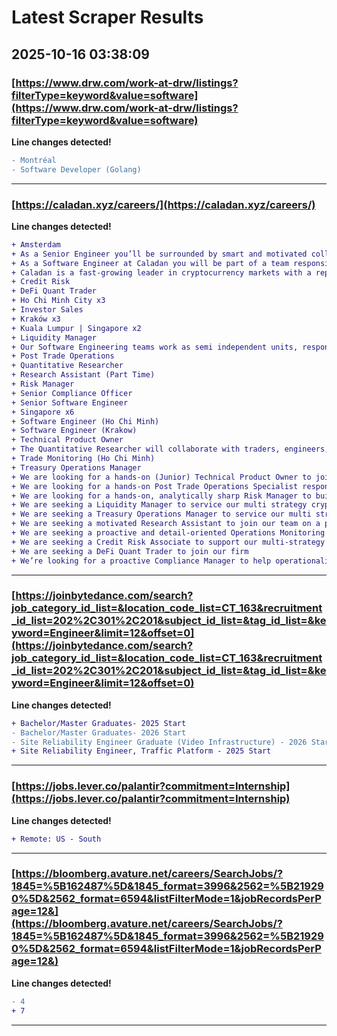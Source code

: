 # Latest Scraper Results

## 2025-10-16 03:38:09

### [https://www.drw.com/work-at-drw/listings?filterType=keyword&value=software](https://www.drw.com/work-at-drw/listings?filterType=keyword&value=software)

**Line changes detected!**

```diff
- Montréal
- Software Developer (Golang)
```

---
### [https://caladan.xyz/careers/](https://caladan.xyz/careers/)

**Line changes detected!**

```diff
+ Amsterdam
+ As a Senior Engineer you’ll be surrounded by smart and motivated colleagues with complimentary skillsets, offering a great platform for you to contribute ideas, commit code and help the team achieve tangible results
+ As a Software Engineer at Caladan you will be part of a team responsible for owning a business area or application end to end
+ Caladan is a fast-growing leader in cryptocurrency markets with a reputation for cutting-edge technology and innovative strategies
+ Credit Risk
+ DeFi Quant Trader
+ Ho Chi Minh City x3
+ Investor Sales
+ Kraków x3
+ Kuala Lumpur | Singapore x2
+ Liquidity Manager
+ Our Software Engineering teams work as semi independent units, responsible for owning a business area or application end to end
+ Post Trade Operations
+ Quantitative Researcher
+ Research Assistant (Part Time)
+ Risk Manager
+ Senior Compliance Officer
+ Senior Software Engineer
+ Singapore x6
+ Software Engineer (Ho Chi Minh)
+ Software Engineer (Krakow)
+ Technical Product Owner
+ The Quantitative Researcher will collaborate with traders, engineers, and other stakeholders to drive profitable, data-informed trading strategies in both CeFi and DeFi markets
+ Trade Monitoring (Ho Chi Minh)
+ Treasury Operations Manager
+ We are looking for a hands-on (Junior) Technical Product Owner to join our Back/Middle Office team
+ We are looking for a hands-on Post Trade Operations Specialist responsible for executing and monitoring crypto and fiat settlements, running daily reconciliations, and resolving exceptions
+ We are looking for a hands-on, analytically sharp Risk Manager to build the foundational risk capabilities of our trading firm
+ We are seeking a Liquidity Manager to service our multi strategy crypto trading business
+ We are seeking a Treasury Operations Manager to service our multi strategy crypto trading business
+ We are seeking a motivated Research Assistant to join our team on a part-time basis, the workload will be variable but also can also be flexible to your situation
+ We are seeking a proactive and detail-oriented Operations Monitoring & Support Specialist to join our dynamic team
+ We are seeking a Credit Risk Associate to support our multi-strategy crypto trading firm
+ We are seeking a DeFi Quant Trader to join our firm
+ We’re looking for a proactive Compliance Manager to help operationalise our compliance framework as we scale — embedding strong controls and processes across trading, operations, and finance
```

---
### [https://joinbytedance.com/search?job_category_id_list=&location_code_list=CT_163&recruitment_id_list=202%2C301%2C201&subject_id_list=&tag_id_list=&keyword=Engineer&limit=12&offset=0](https://joinbytedance.com/search?job_category_id_list=&location_code_list=CT_163&recruitment_id_list=202%2C301%2C201&subject_id_list=&tag_id_list=&keyword=Engineer&limit=12&offset=0)

**Line changes detected!**

```diff
+ Bachelor/Master Graduates- 2025 Start
- Bachelor/Master Graduates- 2026 Start
- Site Reliability Engineer Graduate (Video Infrastructure) - 2026 Start (BS/MS)
+ Site Reliability Engineer, Traffic Platform - 2025 Start
```

---
### [https://jobs.lever.co/palantir?commitment=Internship](https://jobs.lever.co/palantir?commitment=Internship)

**Line changes detected!**

```diff
+ Remote: US - South
```

---
### [https://bloomberg.avature.net/careers/SearchJobs/?1845=%5B162487%5D&1845_format=3996&2562=%5B219290%5D&2562_format=6594&listFilterMode=1&jobRecordsPerPage=12&](https://bloomberg.avature.net/careers/SearchJobs/?1845=%5B162487%5D&1845_format=3996&2562=%5B219290%5D&2562_format=6594&listFilterMode=1&jobRecordsPerPage=12&)

**Line changes detected!**

```diff
- 4
+ 7
```

---
